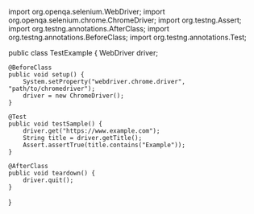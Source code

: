 import org.openqa.selenium.WebDriver;
import org.openqa.selenium.chrome.ChromeDriver;
import org.testng.Assert;
import org.testng.annotations.AfterClass;
import org.testng.annotations.BeforeClass;
import org.testng.annotations.Test;

public class TestExample {
    WebDriver driver;

    @BeforeClass
    public void setup() {
        System.setProperty("webdriver.chrome.driver", "path/to/chromedriver");
        driver = new ChromeDriver();
    }

    @Test
    public void testSample() {
        driver.get("https://www.example.com");
        String title = driver.getTitle();
        Assert.assertTrue(title.contains("Example"));
    }

    @AfterClass
    public void teardown() {
        driver.quit();
    }
}

